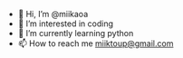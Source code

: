 - 👋 Hi, I’m @miikaoa
- 👀 I’m interested in coding
- 🌱 I’m currently learning python
- 📫 How to reach me miiktoup@gmail.com

<!---
miikaoa/miikaoa is a ✨ special ✨ repository because its `README.md` (this file) appears on your GitHub profile.
You can click the Preview link to take a look at your changes.
--->
